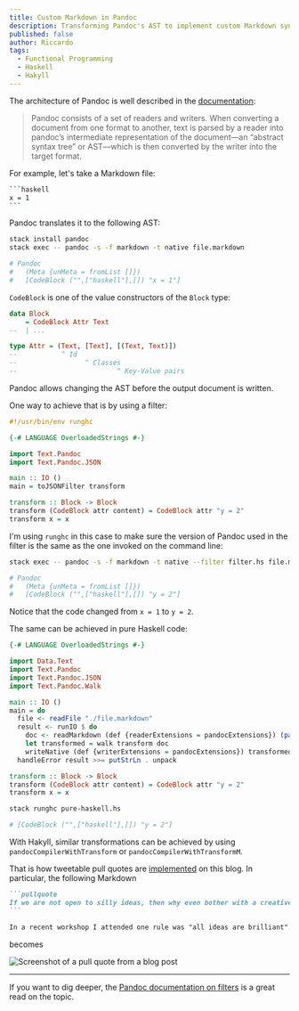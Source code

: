 ```yaml
---
title: Custom Markdown in Pandoc
description: Transforming Pandoc's AST to implement custom Markdown syntax.
published: false
author: Riccardo
tags:
  - Functional Programming
  - Haskell
  - Hakyll
---
```


The architecture of Pandoc is well described in the [documentation](https://pandoc.org/filters.html):

> Pandoc consists of a set of readers and writers. When converting a document from one format to another, text is parsed by a reader into pandoc’s intermediate representation of the document—an “abstract syntax tree” or AST—which is then converted by the writer into the target format.

For example, let's take a Markdown file:

````bash
```haskell
x = 1
```
````

Pandoc translates it to the following AST:

```bash
stack install pandoc
stack exec -- pandoc -s -f markdown -t native file.markdown

# Pandoc
#   (Meta {unMeta = fromList []})
#   [CodeBlock ("",["haskell"],[]) "x = 1"]
```

`CodeBlock` is one of the value constructors of the `Block` type:

```hs
data Block
    = CodeBlock Attr Text
--  | ...

type Attr = (Text, [Text], [(Text, Text)])
--           ^ Id
--                 ^ Classes
--                         ^ Key-Value pairs
```

Pandoc allows changing the AST before the output document is written.

One way to achieve that is by using a filter:

```hs
#!/usr/bin/env runghc

{-# LANGUAGE OverloadedStrings #-}

import Text.Pandoc
import Text.Pandoc.JSON

main :: IO ()
main = toJSONFilter transform

transform :: Block -> Block
transform (CodeBlock attr content) = CodeBlock attr "y = 2"
transform x = x
```

I'm using `runghc` in this case to make sure the version of Pandoc used in the filter is the same as the one invoked on the command line:

```bash
stack exec -- pandoc -s -f markdown -t native --filter filter.hs file.markdown

# Pandoc
#   (Meta {unMeta = fromList []})
#   [CodeBlock ("",["haskell"],[]) "y = 2"]
```

Notice that the code changed from `x = 1` to `y = 2`.

The same can be achieved in pure Haskell code:

```hs
{-# LANGUAGE OverloadedStrings #-}

import Data.Text
import Text.Pandoc
import Text.Pandoc.JSON
import Text.Pandoc.Walk

main :: IO ()
main = do
  file <- readFile "./file.markdown"
  result <- runIO $ do
    doc <- readMarkdown (def {readerExtensions = pandocExtensions}) (pack file)
    let transformed = walk transform doc
    writeNative (def {writerExtensions = pandocExtensions}) transformed
  handleError result >>= putStrLn . unpack

transform :: Block -> Block
transform (CodeBlock attr content) = CodeBlock attr "y = 2"
transform x = x
```

```bash
stack runghc pure-haskell.hs

# [CodeBlock ("",["haskell"],[]) "y = 2"]
```

With Hakyll, similar transformations can be achieved by using `pandocCompilerWithTransform` or `pandocCompilerWithTransformM`.

That is how tweetable pull quotes are [implemented](https://github.com/3v0k4/contact-page/commit/539d89253879e903f3350e187885e4ac1f72a165) on this blog. In particular, the following Markdown

````md
```pullquote
If we are not open to silly ideas, then why even bother with a creative activity in the first place?
```

In a recent workshop I attended one rule was "all ideas are brilliant". Yes, at first an idea could be raw, maybe even silly. However, by thinking outside the box, it may turn into something innovative. More often than not though, it will be a draw in the blank. Still, if we are not open to silly ideas, then why even bother with a creative activity in the first place? In fact, if you always do what you've always done, you'll always get what you've always got.
````

becomes

![Screenshot of a pull quote from a blog post](https://odone.io/images/pull-quote.png)

---

If you want to dig deeper, the [Pandoc documentation on filters](https://pandoc.org/filters.html) is a great read on the topic.
